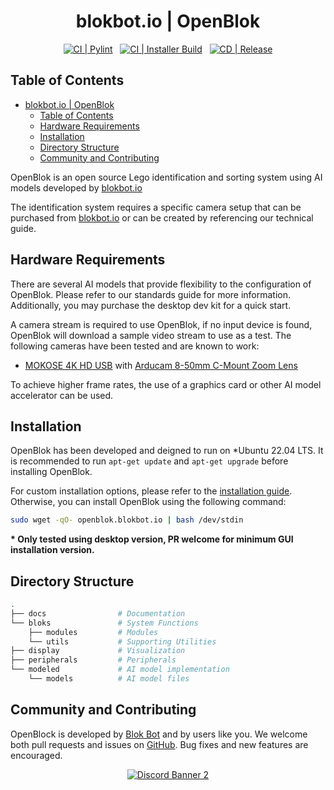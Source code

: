 <div align="center">

# blokbot.io | OpenBlok

[![CI | Pylint](https://github.com/blokbot-io/OpenBlok/actions/workflows/pylint.yml/badge.svg)](https://github.com/blokbot-io/OpenBlok/actions/workflows/pylint.yml)
&nbsp;
[![CI | Installer Build](https://github.com/blokbot-io/OpenBlok/actions/workflows/build-installer.yml/badge.svg)](https://github.com/blokbot-io/OpenBlok/actions/workflows/build-installer.yml)
&nbsp;
[![CD | Release](https://github.com/blokbot-io/OpenBlok/actions/workflows/auto-release.yml/badge.svg)](https://github.com/blokbot-io/OpenBlok/actions/workflows/auto-release.yml)

</div>

## Table of Contents

- [blokbot.io | OpenBlok](#blokbotio--openblok)
  - [Table of Contents](#table-of-contents)
  - [Hardware Requirements](#hardware-requirements)
  - [Installation](#installation)
  - [Directory Structure](#directory-structure)
  - [Community and Contributing](#community-and-contributing)

OpenBlok is an open source Lego identification and sorting system using AI models developed by [blokbot.io](https://blokbot.io)

The identification system requires a specific camera setup that can be purchased from [blokbot.io](https://blokbot.io) or can be created by referencing our technical guide.

## Hardware Requirements

There are several AI models that provide flexibility to the configuration of OpenBlok. Please refer to our standards guide for more information. Additionally, you may purchase the desktop dev kit for a quick start.

A camera stream is required to use OpenBlok, if no input device is found, OpenBlok will download a sample video stream to use as a test. The following cameras have been tested and are known to work:

- [MOKOSE 4K HD USB](https://www.amazon.com/gp/product/B08FHBRKSK/ref=ppx_yo_dt_b_search_asin_title?ie=UTF8&psc=1) with [Arducam 8-50mm C-Mount Zoom Lens](https://www.amazon.com/gp/product/B08PYMBX9T/ref=ppx_yo_dt_b_search_asin_title?ie=UTF8&psc=1)

To achieve higher frame rates, the use of a graphics card or other AI model accelerator can be used.

## Installation

OpenBlok has been developed and deigned to run on *Ubuntu 22.04 LTS. It is recommended to run `apt-get update` and `apt-get upgrade` before installing OpenBlok.

For custom installation options, please refer to the [installation guide](docs/installer.md). Otherwise, you can install OpenBlok using the following command:

```bash
sudo wget -qO- openblok.blokbot.io | bash /dev/stdin
```

**\* Only tested using desktop version, PR welcome for minimum GUI installation version.**

## Directory Structure

``` bash
.
├── docs                # Documentation
└── bloks               # System Functions
    ├── modules         # Modules
    └── utils           # Supporting Utilities
├── display             # Visualization
├── peripherals         # Peripherals
└── modeled             # AI model implementation
    └── models          # AI model files
```

## Community and Contributing

OpenBlock is developed by [Blok Bot](https://blokbot.io/) and by users like you. We welcome both pull requests and issues on [GitHub](https://github.com/blokbot-io/OpenBlok). Bug fixes and new features are encouraged.

<div align="center">

<a target="_blank" href="https://discord.gg/jftVESxMPY">![Discord Banner 2](https://discordapp.com/api/guilds/1017172382336696451/widget.png?style=banner2)</a>

</div>
